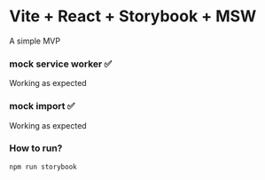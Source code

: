 # Vite + React + Storybook + MSW

A simple MVP

### mock service worker ✅

Working as expected 

### mock import ✅
Working as expected 

### How to run?

`npm run storybook`